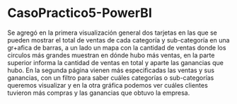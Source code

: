 # CasoPractico5-PowerBI
Se agregó en la primera visualización general dos tarjetas en las que se pueden mostrar el total de ventas de cada categoría y sub-categoría en una gr+afica de barras, a un lado un mapa con la cantidad de ventas donde los circulos más grandes muestran en dónde hubo más ventas, en la parte superior informa la cantidad de ventas en total y aparte las ganancias que hubo. En la segunda página vienen más especificadas las ventas y sus ganancias, con un filtro para saber cuáles categorías o sub-categorías queremos visualizar y en la otra gráfica podemos ver cuáles clientes tuvieron más compras y las ganancias que obtuvo la empresa.
